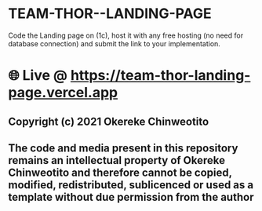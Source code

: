 # TEAM-THOR--LANDING-PAGE
Code the Landing page on (1c), host it with any free hosting (no need for database connection) and submit the link to your implementation. 

# 🌐 Live @ https://team-thor-landing-page.vercel.app

## Copyright (c) 2021 Okereke Chinweotito
## The code and media present in this repository remains an intellectual property of Okereke Chinweotito and therefore cannot be copied, modified, redistributed, sublicenced or used as a template without due permission from the author
